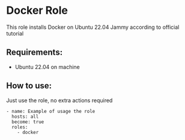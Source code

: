 # Docker Role

This role installs Docker on Ubuntu 22.04 Jammy according to official tutorial

## Requirements:

- Ubuntu 22.04 on machine

## How to use:

Just use the role, no extra actions required

```
- name: Example of usage the role
  hosts: all
  become: true
  roles:
    - docker
```
